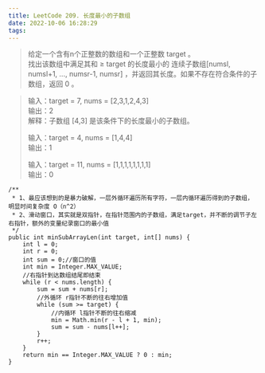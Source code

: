 ```yaml
---
title: LeetCode 209. 长度最小的子数组
date: 2022-10-06 16:28:29
tags:
---
```


> 给定一个含有n个正整数的数组和一个正整数 target 。  
> 找出该数组中满足其和 ≥ target 的长度最小的 连续子数组[numsl, numsl+1, ..., numsr-1, numsr] ，并返回其长度。如果不存在符合条件的子数组，返回 0 。  
>

<!--more-->

> 输入：target = 7, nums = [2,3,1,2,4,3]  
> 输出：2   
> 解释：子数组 [4,3] 是该条件下的长度最小的子数组。
> 
> 输入：target = 4, nums = [1,4,4]  
> 输出：1
> 
> 输入：target = 11, nums = [1,1,1,1,1,1,1,1]  
> 输出：0
> 

~~~
/**
 * 1、最应该想到的是暴力破解，一层外循环遍历所有字符，一层内循环遍历得到的子数组，明显时间复杂度 O（n^2）
 * 2、滑动窗口，其实就是双指针，在指针范围内的子数组，满足target，并不断的调节子左右指针，额外的变量纪录窗口的最小值
 */
public int minSubArrayLen(int target, int[] nums) {
    int l = 0;
    int r = 0;
    int sum = 0;//窗口的值
    int min = Integer.MAX_VALUE;
    //右指针到达数组结尾即结束
    while (r < nums.length) {
        sum = sum + nums[r];
        //外循环 r指针不断的往右增加值
        while (sum >= target) {
            //内循环 l指针不断的往右缩减
            min = Math.min(r - l + 1, min);
            sum = sum - nums[l++];
        }
        r++;
    }
    return min == Integer.MAX_VALUE ? 0 : min;
}
~~~